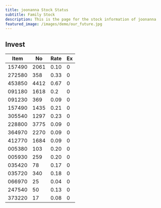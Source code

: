 ```yaml
---
title: joonanna Stock Status
subtitle: Family Stock 
description: This is the page for the stock information of joonanna
featured_image: /images/demo/our_future.jpg
---
```


## Invest

|  Item  | No | Rate | Ex   |
|--------|----|------|------|
| 157490 |2061| 0.10 |    0 | 
| 272580 | 358| 0.33 |    0 |
| 453850 |4412| 0.67 |    0 |
| 091180 |1618| 0.2  |    0 |
| 091230 | 369| 0.09 |    0 | 
| 157490 |1435| 0.21 |    0 | 
| 305540 |1297| 0.23 |    0 | 
| 228800 |3775| 0.09 |    0 |  
| 364970 |2270| 0.09 |    0 |  
| 412770 |1684| 0.09 |    0 | 
| 005380 | 103| 0.20 |    0 | 
| 005930 | 259| 0.20 |    0 | 
| 035420 |  78| 0.17 |    0 | 
| 035720 | 340| 0.18 |    0 | 
| 066970 |  25| 0.04 |    0 | 
| 247540 |  50| 0.13 |    0 | 
| 373220 |  17| 0.08 |    0 | 
